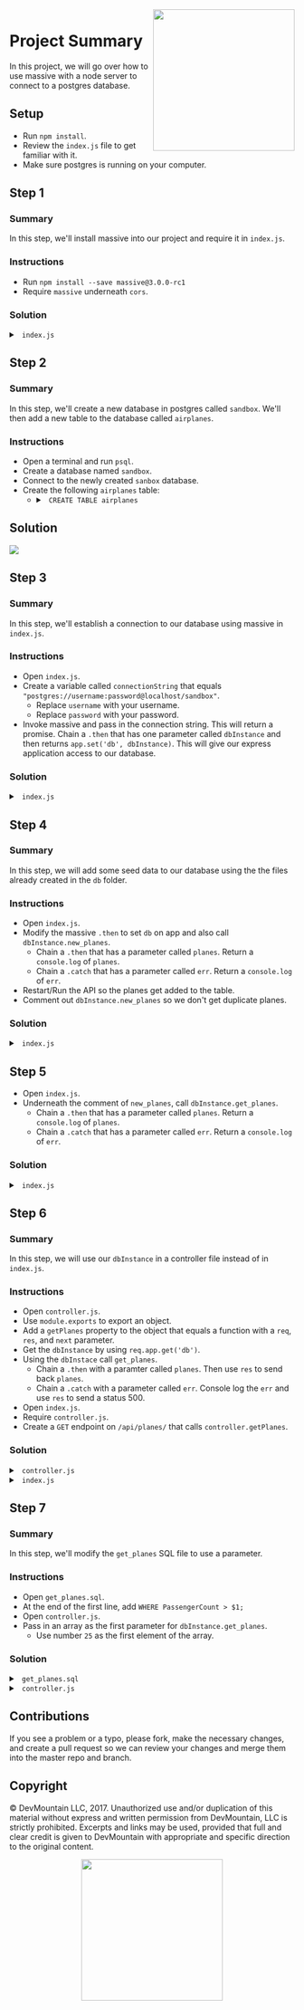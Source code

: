 <img src="https://devmounta.in/img/logowhiteblue.png" width="250" align="right">

# Project Summary

In this project, we will go over how to use massive with a node server to connect to a postgres database.

## Setup

* Run `npm install`.
* Review the `index.js` file to get familiar with it.
* Make sure postgres is running on your computer.

## Step 1

### Summary

In this step, we'll install massive into our project and require it in `index.js`.

### Instructions

* Run `npm install --save massive@3.0.0-rc1`
* Require `massive` underneath `cors`.

### Solution

<details>

<summary> <code> index.js </code> </summary>

```js
const express = require('express');
const bodyParser = require('body-parser');
const cors = require('cors');
const massive = require('massive');

const app = module.exports = express();
app.use( bodyParser.json() );
app.use( cors() );

const port = 3000;
app.listen('3000', () => { console.log(`Server listening on port ${port}`) } );
```

</details> 

## Step 2

### Summary

In this step, we'll create a new database in postgres called `sandbox`. We'll then add a new table to the database called `airplanes`.

### Instructions

* Open a terminal and run `psql`.
* Create a database named `sandbox`.
* Connect to the newly created `sanbox` database.
* Create the following `airplanes` table:
  * <details>
    
    <summary> <code> CREATE TABLE airplanes </code> </summary>
    
    ```sql
    CREATE TABLE airplanes (
      PlaneID SERIAL PRIMARY KEY NOT NULL,
      PlaneType varchar(40) NOT NULL,
      PassengerCount integer NOT NULL
    );
    ```
    
    </details>

## Solution

<img src="https://github.com/DevMountain/readme-assets/blob/solution/readme-assets/1.png" />

## Step 3

### Summary

In this step, we'll establish a connection to our database using massive in `index.js`.

### Instructions

* Open `index.js`.
* Create a variable called `connectionString` that equals `"postgres://username:password@localhost/sandbox"`.
  * Replace `username` with your username.
  * Replace `password` with your password.
* Invoke massive and pass in the connection string. This will return a promise. Chain a `.then` that has one parameter called `dbInstance` and then returns `app.set('db', dbInstance)`. This will give our express application access to our database.

### Solution

<details>

<summary> <code> index.js </code> </summary>

```js
const express = require('express');
const bodyParser = require('body-parser');
const cors = require('cors');
const massive = require('massive');
const connectionString = "postgres://jameslemire@localhost/sandbox";

const app = module.exports = express();
massive( connectionString ).then( dbInstance => app.set('db', dbInstance) );

app.use( bodyParser.json() );
app.use( cors() );

const port = 3000;
app.listen('3000', () => { console.log(`Server listening on port ${port}`) } );
```

</details>

## Step 4

### Summary

In this step, we will add some seed data to our database using the the files already created in the `db` folder.

### Instructions

* Open `index.js`.
* Modify the massive `.then` to set `db` on app and also call `dbInstance.new_planes`.
  * Chain a `.then` that has a parameter called `planes`. Return a `console.log` of `planes`.
  * Chain a `.catch` that has a parameter called `err`. Return a `console.log` of `err`.
* Restart/Run the API so the planes get added to the table.
* Comment out `dbInstance.new_planes` so we don't get duplicate planes.

### Solution

<details>

<summary> <code> index.js </code> </summary>

```js
const express = require('express');
const bodyParser = require('body-parser');
const cors = require('cors');
const massive = require('massive');
const connectionString = "postgres://jameslemire@localhost/sandbox";

const app = module.exports = express();
massive( connectionString ).then( dbInstance => {
  app.set('db', dbInstance);

  // dbInstance.new_planes()
  //   .then( planes => console.log( planes ) )
  //   .catch( err => console.log( err ) );
});

app.use( bodyParser.json() );
app.use( cors() );

const port = 3000;
app.listen('3000', () => { console.log(`Server listening on port ${port}`) } );
```

</details>

## Step 5

* Open `index.js`.
* Underneath the comment of `new_planes`, call `dbInstance.get_planes`.
  * Chain a `.then` that has a parameter called `planes`. Return a `console.log` of `planes`.
  * Chain a `.catch` that has a parameter called `err`. Return a `console.log` of `err`.

### Solution

<details>

<summary> <code> index.js </code> </summary>

```js
const express = require('express');
const bodyParser = require('body-parser');
const cors = require('cors');
const massive = require('massive');
const connectionString = "postgres://jameslemire@localhost/sandbox";

const app = module.exports = express();
massive( connectionString ).then( dbInstance => {
  app.set('db', dbInstance);

  // dbInstance.new_planes()
  //   .then( planes => console.log( planes ) )
  //   .catch( err => console.log( err ) );
  
  dbInstance.get_planes()
    .then( planes => console.log( planes ) )
    .catch( err => console.log( err ) );
});

app.use( bodyParser.json() );
app.use( cors() );

const port = 3000;
app.listen('3000', () => { console.log(`Server listening on port ${port}`) } );
```

</details>

## Step 6

### Summary

In this step, we will use our `dbInstance` in a controller file instead of in `index.js`.

### Instructions

* Open `controller.js`.
* Use `module.exports` to export an object.
* Add a `getPlanes` property to the object that equals a function with a `req`, `res`, and `next` parameter.
* Get the `dbInstance` by using `req.app.get('db')`.
* Using the `dbInstace` call `get_planes`.
  * Chain a `.then` with a paramter called `planes`. Then use `res` to send back `planes`.
  * Chain a `.catch` with a parameter called `err`. Console log the `err` and use `res` to send a status 500.
* Open `index.js`.
* Require `controller.js`.
* Create a `GET` endpoint on `/api/planes/` that calls `controller.getPlanes`.

### Solution

<details>

<summary> <code> controller.js </code> </summary>

```js
module.exports = {
  getPlanes: ( req, res, next ) => {
    const dbInstance = req.app.get('db');

    dbInstance.get_planes()
      .then(planes => { res.status(200).send(planes); })
      .catch( err => { 
        console.log(err);
        res.status(500).send(err);
      });
  }
};
```

</details>

<details>

<summary> <code> index.js </code> </summary>

```js
const express = require('express');
const bodyParser = require('body-parser');
const cors = require('cors');
const massive = require('massive');
const connectionString = "postgres://jameslemire@localhost/sandbox";
const controller = require('./controller');

const app = module.exports = express();
massive( connectionString ).then( dbInstance => {
  app.set('db', dbInstance);

  // dbInstance.new_planes()
  //   .then( planes => console.log( planes ) )
  //   .catch( err => console.log( err ) );

  dbInstance.get_planes()
    .then( planes => console.log( planes ) )
    .catch( err => console.log( err ) );
});

app.use( bodyParser.json() );
app.use( cors() );

app.get('/api/planes', controller.getPlanes);

const port = 3000;
app.listen('3000', () => { console.log(`Server listening on port ${port}`) } );
```

</details>

## Step 7

### Summary

In this step, we'll modify the `get_planes` SQL file to use a parameter.

### Instructions

* Open `get_planes.sql`.
* At the end of the first line, add `WHERE PassengerCount > $1;`
* Open `controller.js`.
* Pass in an array as the first parameter for `dbInstance.get_planes`.
  * Use number `25` as the first element of the array.

### Solution

<details>

<summary> <code> get_planes.sql </code> </summary>

```sql
SELECT * FROM airplanes WHERE PassengerCount > $1;
```

</details>

<details>

<summary> <code> controller.js </code> </summary>

```js
module.exports = {
  getPlanes: ( req, res, next ) => {
    const dbInstance = req.app.get('db');

    dbInstance.get_planes([25])
      .then(planes => { res.status(200).send(planes); })
      .catch( err => { 
        console.log(err);
        res.status(500).send(err);
      });
  }
};
```

</details>

## Contributions

If you see a problem or a typo, please fork, make the necessary changes, and create a pull request so we can review your changes and merge them into the master repo and branch.

## Copyright

© DevMountain LLC, 2017. Unauthorized use and/or duplication of this material without express and written permission from DevMountain, LLC is strictly prohibited. Excerpts and links may be used, provided that full and clear credit is given to DevMountain with appropriate and specific direction to the original content.

<p align="center">
<img src="https://devmounta.in/img/logowhiteblue.png" width="250">
</p>

